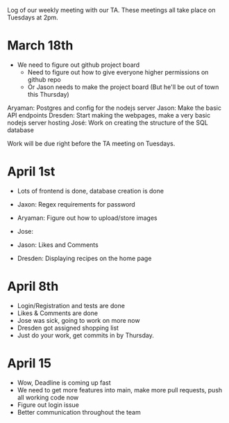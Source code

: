 
Log of our weekly meeting with our TA. These meetings all take place on Tuesdays at 2pm.

# March 18th

- We need to figure out github project board
	- Need to figure out how to give everyone higher permissions on github repo
	- Or Jason needs to make the project board (But he'll be out of town this Thursday)


Aryaman: Postgres and config for the nodejs server
Jason: Make the basic API endpoints
Dresden: Start making the webpages, make a very basic nodejs server hosting
José: Work on creating the structure of the SQL database


Work will be due right before the TA meeting on Tuesdays. 

# April 1st

- Lots of frontend is done, database creation is done

- Jaxon: Regex requirements for password
- Aryaman: Figure out how to upload/store images 
- Jose: 
- Jason: Likes and Comments
- Dresden: Displaying recipes on the home page




# April 8th

- Login/Registration and tests are done
- Likes & Comments are done
- Jose was sick, going to work on more now
- Dresden got assigned shopping list
- Just do your work, get commits in by Thursday. 




# April 15

- Wow, Deadline is coming up fast
- We need to get more features into main, make more pull requests, push all working code now
- Figure out login issue
- Better communication throughout the team





